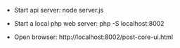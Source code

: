 - Start api server: node server.js
- Start a local php web server: php -S localhost:8002

- Open browser: http://localhost:8002/post-core-ui.html
